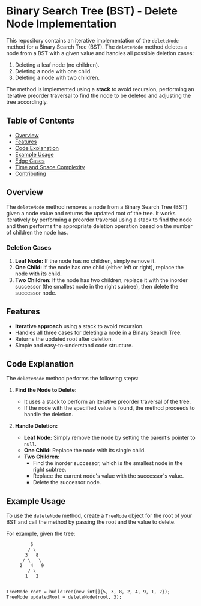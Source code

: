 # Binary Search Tree (BST) - Delete Node Implementation

This repository contains an iterative implementation of the `deleteNode` method for a Binary Search Tree (BST). The `deleteNode` method deletes a node from a BST with a given value and handles all possible deletion cases:
1. Deleting a leaf node (no children).
2. Deleting a node with one child.
3. Deleting a node with two children.

The method is implemented using a **stack** to avoid recursion, performing an iterative preorder traversal to find the node to be deleted and adjusting the tree accordingly.

## **Table of Contents**

- [Overview](#overview)
- [Features](#features)
- [Code Explanation](#code-explanation)
- [Example Usage](#example-usage)
- [Edge Cases](#edge-cases)
- [Time and Space Complexity](#time-and-space-complexity)
- [Contributing](#contributing)

## **Overview**

The `deleteNode` method removes a node from a Binary Search Tree (BST) given a node value and returns the updated root of the tree. It works iteratively by performing a preorder traversal using a stack to find the node and then performs the appropriate deletion operation based on the number of children the node has.

### **Deletion Cases**
1. **Leaf Node:** If the node has no children, simply remove it.
2. **One Child:** If the node has one child (either left or right), replace the node with its child.
3. **Two Children:** If the node has two children, replace it with the inorder successor (the smallest node in the right subtree), then delete the successor node.

## **Features**

- **Iterative approach** using a stack to avoid recursion.
- Handles all three cases for deleting a node in a Binary Search Tree.
- Returns the updated root after deletion.
- Simple and easy-to-understand code structure.

## **Code Explanation**

The `deleteNode` method performs the following steps:

1. **Find the Node to Delete:**
   - It uses a stack to perform an iterative preorder traversal of the tree.
   - If the node with the specified value is found, the method proceeds to handle the deletion.

2. **Handle Deletion:**
   - **Leaf Node:** Simply remove the node by setting the parent’s pointer to `null`.
   - **One Child:** Replace the node with its single child.
   - **Two Children:** 
     - Find the inorder successor, which is the smallest node in the right subtree.
     - Replace the current node's value with the successor's value.
     - Delete the successor node.

## **Example Usage**

To use the `deleteNode` method, create a `TreeNode` object for the root of your BST and call the method by passing the root and the value to delete.

For example, given the tree:

```plaintext
         5
        / \
       3   8
      / \   \
     2   4   9
        / \
       1   2


TreeNode root = buildTree(new int[]{5, 3, 8, 2, 4, 9, 1, 2});
TreeNode updatedRoot = deleteNode(root, 3);


